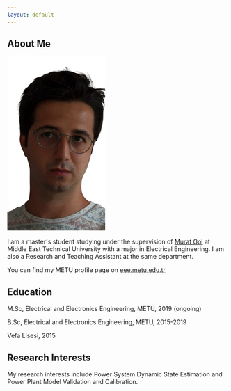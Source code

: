 ```yaml
---
layout: default
---
```


## About Me

<img class="profile-picture" src="etki_removebg2.png">

I am a master's student studying under the supervision of [Murat Gol](https://eee.metu.edu.tr/tr/personel/murat-gol) at Middle East Technical University with a major in Electrical Engineering. I am also a Research and Teaching Assistant at the same department.

You can find my METU profile page on [eee.metu.edu.tr](https://eee.metu.edu.tr/personel/etki-acilan)










## Education

M.Sc, Electrical and Electronics Engineering, METU, 2019 (ongoing)

B.Sc, Electrical and Electronics Engineering, METU, 2015-2019

Vefa Lisesi, 2015

## Research Interests

My research interests include Power System Dynamic State Estimation and Power Plant Model Validation and Calibration.



